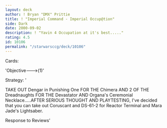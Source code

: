 ```yaml
---
layout: deck
author: ! Bryan "DMX" Prittie
title: ! "Imperial Command - Imperial Occup@tion"
side: Dark
date: 2000-09-02
description: ! "Yavin 4 Occupation at it's best....."
rating: 4.5
id: 10106
permalink: "/starwarsccg/deck/10106"
---
```

Cards: 

'Objective--->(1)'

Strategy: '

TAKE OUT Dengar in Punishing One FOR THE Chimera AND 2 OF THE Dreadnaughts FOR THE Devastator AND Organa's Ceremonial Necklace.....AFTER SERIOUS THOUGHT AND PLAYTESTING, I've decided that you can take out Coruscant and DS-61-2 for Reactor Terminal and Mara Jade's Lightsaber.

Response to Reviews'
